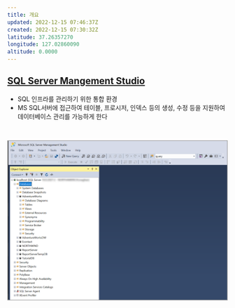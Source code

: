 ```yaml
---
title: 개요
updated: 2022-12-15 07:46:37Z
created: 2022-12-15 07:30:32Z
latitude: 37.26357270
longitude: 127.02860090
altitude: 0.0000
---
```


## [SQL Server Mangement Studio](https://learn.microsoft.com/ko-kr/sql/ssms/download-sql-server-management-studio-ssms?view=sql-server-ver16)
- SQL 인프라를 관리하기 위한 통합 환경
- MS SQL서버에 접근하여 테이블, 프로시저, 인덱스 등의 생성, 수정 등을 지원하여 데이터베이스 관리를 가능하게 한다
<br>

![36fc18511bd1b447dbdab843faf78b4c.png](../../_resources/36fc18511bd1b447dbdab843faf78b4c.png)